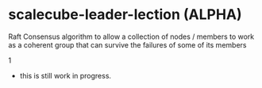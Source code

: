 # scalecube-leader-lection (ALPHA)
Raft Consensus algorithm to allow a collection of nodes / members to work as a coherent group that can survive the failures of some of its members

1
- this is still work in progress.
